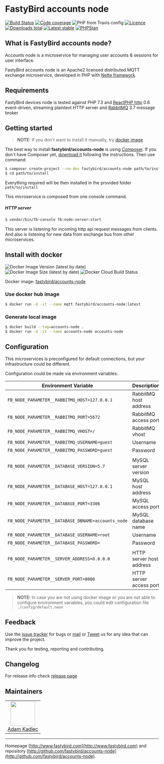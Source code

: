 # FastyBird accounts node

[![Build Status](https://img.shields.io/travis/FastyBird/accounts-node.svg?style=flat-square)](https://travis-ci.org/FastyBird/accounts-node)
[![Code coverage](https://img.shields.io/coveralls/FastyBird/accounts-node.svg?style=flat-square)](https://coveralls.io/r/FastyBird/accounts-node)
![PHP from Travis config](https://img.shields.io/travis/php-v/fastybird/accounts-node?style=flat-square)
[![Licence](https://img.shields.io/packagist/l/FastyBird/accounts-node.svg?style=flat-square)](https://packagist.org/packages/FastyBird/accounts-node)
[![Downloads total](https://img.shields.io/packagist/dt/FastyBird/accounts-node.svg?style=flat-square)](https://packagist.org/packages/FastyBird/accounts-node)
[![Latest stable](https://img.shields.io/packagist/v/FastyBird/accounts-node.svg?style=flat-square)](https://packagist.org/packages/FastyBird/accounts-node)
[![PHPStan](https://img.shields.io/badge/PHPStan-enabled-brightgreen.svg?style=flat-square)](https://github.com/phpstan/phpstan)

## What is FastyBird accounts node?

Accounts node is a microservice for managing user accounts & sessions for user interface.

FastyBird accounts node is an Apache2 licensed distributed MQTT exchange microservice, developed in PHP with [Nette framework](https://nette.org).

## Requirements

FastyBird devices node is tested against PHP 7.3 and [ReactPHP http](https://github.com/reactphp/http) 0.8 event-driven, streaming plaintext HTTP server and [RabbitMQ](https://www.rabbitmq.com/) 3.7 message broker

## Getting started

> **NOTE:** If you don't want to install it manually, try [docker image](#install-with-docker)

The best way to install **fastybird/accounts-node** is using [Composer](http://getcomposer.org/). If you don't have Composer yet, [download it](https://getcomposer.org/download/) following the instructions.
Then use command:

```sh
$ composer create-project --no-dev fastybird/accounts-node path/to/install
$ cd path/to/install
```

Everything required will be then installed in the provided folder `path/to/install`

This microservice is composed from one console command.

##### HTTP server

```sh
$ vendor/bin/fb-console fb:node:server:start
```

This server is listening for incoming http api request messages from clients.
And also is listening for new data from exchange bus from other microservices.

## Install with docker

![Docker Image Version (latest by date)](https://img.shields.io/docker/v/fastybird/accounts-node?style=flat-square)
![Docker Image Size (latest by date)](https://img.shields.io/docker/image-size/fastybird/accounts-node?style=flat-square)
![Docker Cloud Build Status](https://img.shields.io/docker/cloud/build/fastybird/accounts-node?style=flat-square)

Docker image: [fastybird/accounts-node](https://hub.docker.com/r/fastybird/accounts-node/)

### Use docker hub image

```bash
$ docker run -d -it --name mqtt fastybird/accounts-node:latest
```

### Generate local image

```bash
$ docker build --tag=accounts-node .
$ docker run -d -it --name accounts-node accounts-node
```

## Configuration

This microservices is preconfigured for default connections, but your infrastructure could be different.

Configuration could be made via environment variables:

| Environment Variable | Description |
| ---------------------- | ---------------------------- |
| `FB_NODE_PARAMETER__RABBITMQ_HOST=127.0.0.1` | RabbitMQ host address |
| `FB_NODE_PARAMETER__RABBITMQ_PORT=5672` | RabbitMQ access port |
| `FB_NODE_PARAMETER__RABBITMQ_VHOST=/` | RabbitMQ vhost |
| `FB_NODE_PARAMETER__RABBITMQ_USERNAME=guest` | Username |
| `FB_NODE_PARAMETER__RABBITMQ_PASSWORD=guest` | Password |
| | |
| `FB_NODE_PARAMETER__DATABASE_VERSION=5.7` | MySQL server version |
| `FB_NODE_PARAMETER__DATABASE_HOST=127.0.0.1` | MySQL host address |
| `FB_NODE_PARAMETER__DATABASE_PORT=3306` | MySQL access port |
| `FB_NODE_PARAMETER__DATABASE_DBNAME=accounts_node` | MySQL database name |
| `FB_NODE_PARAMETER__DATABASE_USERNAME=root` | Username |
| `FB_NODE_PARAMETER__DATABASE_PASSWORD=` | Password |
| | |
| `FB_NODE_PARAMETER__SERVER_ADDRESS=0.0.0.0` | HTTP server host address |
| `FB_NODE_PARAMETER__SERVER_PORT=8000` | HTTP server access port |

> **NOTE:** In case you are not using docker image or you are not able to configure environment variables, you could edit configuration file `./config/default.neon`

## Feedback

Use the [issue tracker](https://github.com/FastyBird/accounts-node/issues) for bugs or [mail](mailto:info@fastybird.com) or [Tweet](https://twitter.com/fastybird) us for any idea that can improve the project.

Thank you for testing, reporting and contributing.

## Changelog

For release info check [release page](https://github.com/FastyBird/accounts-node/releases)

## Maintainers

<table>
	<tbody>
		<tr>
			<td align="center">
				<a href="https://github.com/akadlec">
					<img width="80" height="80" src="https://avatars3.githubusercontent.com/u/1866672?s=460&amp;v=4">
				</a>
				<br>
				<a href="https://github.com/akadlec">Adam Kadlec</a>
			</td>
		</tr>
	</tbody>
</table>

***
Homepage [http://www.fastybird.com](http://www.fastybird.com) and repository [http://github.com/fastybird/accounts-node](http://github.com/fastybird/accounts-node).
